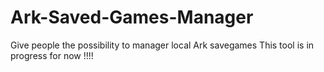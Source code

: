 # Ark-Saved-Games-Manager
Give people the possibility to manager local Ark savegames
This tool is in progress for now !!!!
